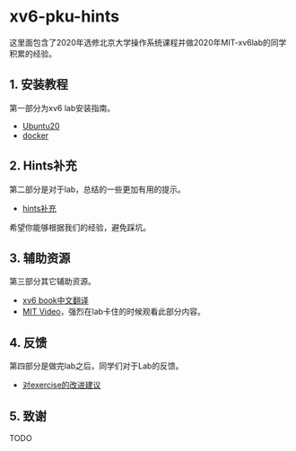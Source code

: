 # xv6-pku-hints

这里面包含了2020年选修北京大学操作系统课程并做2020年MIT-xv6lab的同学积累的经验。

## 1. 安装教程

第一部分为xv6 lab安装指南。

- [Ubuntu20](1.安装教程/Ubuntu20.md)
- [docker](1.安装教程/docker.md)

## 2. Hints补充

第二部分是对于lab，总结的一些更加有用的提示。

- [hints补充](2.Hints补充/README.md)

希望你能够根据我们的经验，避免踩坑。

## 3. 辅助资源

第三部分其它辅助资源。

- [xv6 book中文翻译](3.辅助资源/README.md)
- [MIT Video](3.辅助资源/README.md)，强烈在lab卡住的时候观看此部分内容。

## 4. 反馈

第四部分是做完lab之后，同学们对于Lab的反馈。

- [对exercise的改进建议](4.反馈/对exercise的改进建议.md)

## 5. 致谢

TODO

